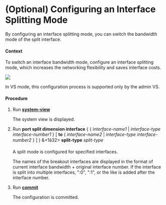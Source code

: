 (Optional) Configuring an Interface Splitting Mode
==================================================

By configuring an interface splitting mode, you can switch the bandwidth mode of the split interface.

#### Context

To switch an interface bandwidth mode, configure an interface splitting mode, which increases the networking flexibility and saves interface costs.

![](../../../../public_sys-resources/note_3.0-en-us.png) 

In VS mode, this configuration process is supported only by the admin VS.



#### Procedure

1. Run [**system-view**](cmdqueryname=system-view)
   
   
   
   The system view is displayed.
2. Run **port split dimension interface** { { *interface-name1* | *interface-type* *interface-number1* } [ **to** { *interface-name2* | *interface-type* *interface-number2* } ] } &<1â32> **split-type** *split-type*
   
   
   
   A split mode is configured for specified interfaces.
   
   
   
   The names of the breakout interfaces are displayed in the format of current interface bandwidth + original interface number. If the interface is split into multiple interfaces, ":0", ":1", or the like is added after the interface number.
3. Run [**commit**](cmdqueryname=commit)
   
   
   
   The configuration is committed.